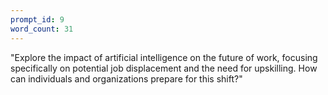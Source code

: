 ```yaml
---
prompt_id: 9
word_count: 31
---
```


"Explore the impact of artificial intelligence on the future of work, focusing specifically on potential job displacement and the need for upskilling. How can individuals and organizations prepare for this shift?"
